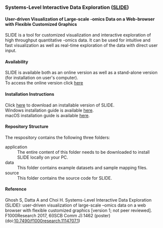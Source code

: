 ### Systems-Level Interactive Data Exploration ([SLIDE](https://f1000research.com/posters/6-1462))
#### User-driven Visualization of Large-scale -omics Data on a Web-browser with Flexible Customized Graphics

SLIDE is a tool for customized visualization and interactive exploration of high throughput quantitative -omics data. It can be used for intuitive and fast visualization as well as real-time exploration of the data with direct user input.

#### **Availability**

SLIDE is available both as an online version as well as a stand-alone version (for installation on user's computer).  
To access the online version click [here](http://137.132.97.109/VTBox/)  

#### **Installation Instructions**
Click [here](https://github.com/soumitag/SLIDE/raw/master/application/slide.zip) to download an installable version of SLIDE.  
Windows installation guide is available [here](https://github.com/soumitag/SLIDE/raw/master/application/slide/SLIDE_Windows_Installation_Guide.pdf).  
macOS installation guide is available [here](https://github.com/soumitag/SLIDE/raw/master/application/slide/SLIDE_macOS_Installation_Guide.pdf).  


#### **Repository Structure**
The respository contains the following three folders:
<dl>

<dt>application</dt> 
<dd>The entire content of this folder needs to be downloaded to install SLIDE locally on your PC.</dd>

<dt>data</dt>
<dd>This folder contains example datasets and sample mapping files.</dd>

<dt>source</dt> 
<dd>This folder contains the source code for SLIDE.</dd>

</dl>


#### **Reference**
Ghosh S, Datta A and Choi H. Systems-Level Interactive Data Exploration (SLIDE): user-driven visualization of large-scale –omics data on a web browser with flexible customized graphics [version 1; not peer reviewed]. F1000Research 2017, 6(ISCB Comm J):1462 (poster)(doi:[10.7490/f1000research.1114707.1](https://f1000research.com/posters/6-1462))

